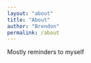 ```yaml
---
layout: "about"
title: "About"
author: "Brendon"
permalink: /about
---
```


Mostly reminders to myself
